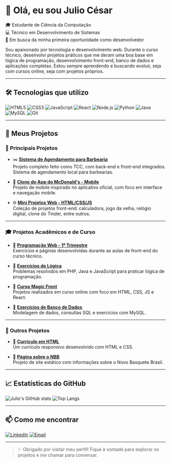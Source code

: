 # 👋 Olá, eu sou Julio César

🎓 Estudante de Ciência da Computação  
💻 Técnico em Desenvolvimento de Sistemas  
🚀 Em busca da minha primeira oportunidade como desenvolvedor  

Sou apaixonado por tecnologia e desenvolvimento web. Durante o curso técnico, desenvolvi projetos práticos que me deram uma boa base em lógica de programação, desenvolvimento front-end, banco de dados e aplicações completas. Estou sempre aprendendo e buscando evoluir, seja com cursos online, seja com projetos próprios.

---

## 🛠️ Tecnologias que utilizo

![HTML5](https://img.shields.io/badge/HTML5-E34F26?style=flat&logo=html5&logoColor=white)
![CSS3](https://img.shields.io/badge/CSS3-1572B6?style=flat&logo=css3&logoColor=white)
![JavaScript](https://img.shields.io/badge/JavaScript-F7DF1E?style=flat&logo=javascript&logoColor=000)
![React](https://img.shields.io/badge/React-20232A?style=flat&logo=react&logoColor=61DAFB)
![Node.js](https://img.shields.io/badge/Node.js-339933?style=flat&logo=node.js&logoColor=white)
![Python](https://img.shields.io/badge/Python-3776AB?style=flat&logo=python&logoColor=white)
![Java](https://img.shields.io/badge/Java-ED8B00?style=flat&logo=java&logoColor=white)
![MySQL](https://img.shields.io/badge/MySQL-4479A1?style=flat&logo=mysql&logoColor=white)
![Git](https://img.shields.io/badge/Git-F05032?style=flat&logo=git&logoColor=white)

---

## 📁 Meus Projetos

### 🚀 Principais Projetos
- ✂️ **[Sistema de Agendamento para Barbearia](https://github.com/juliocsantos2504/barbearia-agendamento)**  
  Projeto completo feito como TCC, com back-end e front-end integrados. Sistema de agendamento local para barbearias.

- 🍟 **[Clone do App do McDonald's - Mobile](https://github.com/juliocsantos2504/clone-mcdonalds-mobile)**  
  Projeto de mobile inspirado no aplicativo oficial, com foco em interface e navegação mobile.

- 🌐 **[Mini Projetos Web - HTML/CSS/JS](https://github.com/juliocsantos2504/projetos-html-css-js)**  
  Coleção de projetos front-end: calculadora, jogo da velha, relógio digital, clone do Tinder, entre outros.

---

### 🎓 Projetos Acadêmicos e de Curso

- 📘 **[Programação Web - 1º Trimestre](https://github.com/juliocsantos2504/programacao-web-1trimestre)**  
  Exercícios e páginas desenvolvidas durante as aulas de front-end do curso técnico.

- 🧠 **[Exercícios de Lógica](https://github.com/juliocsantos2504/exercicios-logica)**  
  Problemas resolvidos em PHP, Java e JavaScript para praticar lógica de programação.

- 🧪 **[Curso Magic Front](https://github.com/juliocsantos2504/curso-magic-front)**  
  Projetos realizados em curso online com foco em HTML, CSS, JS e React.

- 💾 **[Exercícios de Banco de Dados](https://github.com/juliocsantos2504/exercicios-banco-de-dados)**  
  Modelagem de dados, consultas SQL e exercícios com MySQL.

---

### 📂 Outros Projetos
- 📄 **[Currículo em HTML](https://github.com/juliocsantos2504/curriculo-html)**  
  Um currículo responsivo desenvolvido com HTML e CSS.

- 🏀 **[Página sobre o NBB](https://github.com/juliocsantos2504/pagina-nbb)**  
  Projeto de site estático com informações sobre o Novo Basquete Brasil.

---

## 📈 Estatísticas do GitHub

![Julio's GitHub stats](https://github-readme-stats.vercel.app/api?username=juliocsantos2504&show_icons=true&theme=tokyonight)
![Top Langs](https://github-readme-stats.vercel.app/api/top-langs/?username=juliocsantos2504&layout=compact&theme=tokyonight)

---

## 📫 Como me encontrar

[![LinkedIn](https://img.shields.io/badge/LinkedIn-%230077B5.svg?style=flat&logo=linkedin&logoColor=white)](https://www.linkedin.com/in/julio-c%C3%A9sar-santos-pereira/)
[![Email](https://img.shields.io/badge/Email-D14836?style=flat&logo=gmail&logoColor=white)](mailto:juliocsantos2504@gmail.com)

---

> ✨ Obrigado por visitar meu perfil! Fique à vontade para explorar os projetos e me chamar para conversar.

